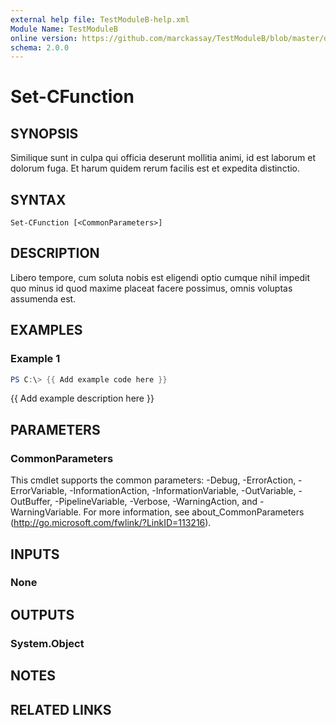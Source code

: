 ```yaml
---
external help file: TestModuleB-help.xml
Module Name: TestModuleB
online version: https://github.com/marckassay/TestModuleB/blob/master/docs/Set-CFunction.md
schema: 2.0.0
---
```


# Set-CFunction

## SYNOPSIS
Similique sunt in culpa qui officia deserunt mollitia animi, id est laborum et dolorum fuga. Et harum quidem rerum facilis est et expedita distinctio.

## SYNTAX

```
Set-CFunction [<CommonParameters>]
```

## DESCRIPTION
Libero tempore, cum soluta nobis est eligendi optio cumque nihil impedit quo minus id quod maxime placeat facere possimus, omnis voluptas assumenda est.

## EXAMPLES

### Example 1
```powershell
PS C:\> {{ Add example code here }}
```

{{ Add example description here }}

## PARAMETERS

### CommonParameters
This cmdlet supports the common parameters: -Debug, -ErrorAction, -ErrorVariable, -InformationAction, -InformationVariable, -OutVariable, -OutBuffer, -PipelineVariable, -Verbose, -WarningAction, and -WarningVariable.
For more information, see about_CommonParameters (http://go.microsoft.com/fwlink/?LinkID=113216).

## INPUTS

### None


## OUTPUTS

### System.Object

## NOTES

## RELATED LINKS
